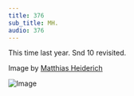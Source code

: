 ```yaml
---
title: 376
sub_title: MH.
audio: 376
---
```

This time last year.
Snd 10 revisited.

Image by <a href="http://www.matthias-heiderich.de/14712/196517/gallery/color-berlin-3" title="Matthias Heiderich">Matthias Heiderich</a>

![Image](/assets/img/Snd-376.jpeg)
